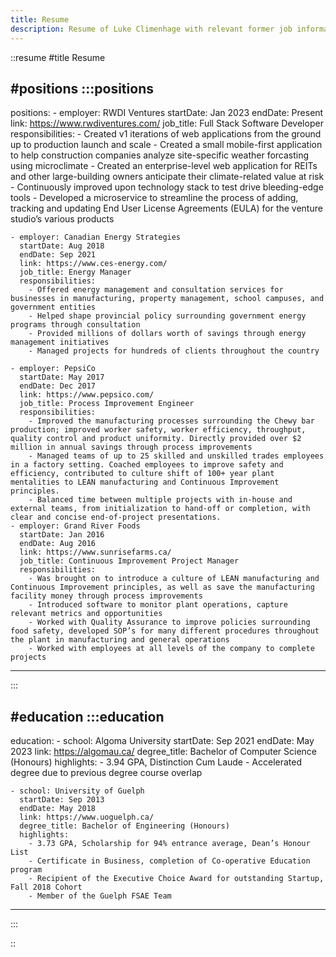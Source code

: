 ```yaml
---
title: Resume
description: Resume of Luke Climenhage with relevant former job information
---
```


::resume
#title
Resume

#positions
  :::positions
  ---
  positions:
    - employer: RWDI Ventures
      startDate: Jan 2023
      endDate: Present
      link: https://www.rwdiventures.com/
      job_title: Full Stack Software Developer
      responsibilities:
        - Created v1 iterations of web applications from the ground up to production launch and scale
        - Created a small mobile-first application to help construction companies analyze site-specific weather forcasting using microclimate
        - Created an enterprise-level web application for REITs and other large-building owners anticipate their climate-related value at risk
        - Continuously improved upon technology stack to test drive bleeding-edge tools
        - Developed a microservice to streamline the process of adding, tracking and updating End User License Agreements (EULA) for the venture studio’s various products

    - employer: Canadian Energy Strategies
      startDate: Aug 2018
      endDate: Sep 2021
      link: https://www.ces-energy.com/
      job_title: Energy Manager
      responsibilities:
        - Offered energy management and consultation services for businesses in manufacturing, property management, school campuses, and government entities
        - Helped shape provincial policy surrounding government energy programs through consultation
        - Provided millions of dollars worth of savings through energy management initiatives
        - Managed projects for hundreds of clients throughout the country

    - employer: PepsiCo
      startDate: May 2017
      endDate: Dec 2017
      link: https://www.pepsico.com/
      job_title: Process Improvement Engineer
      responsibilities:
        - Improved the manufacturing processes surrounding the Chewy bar production; improved worker safety, worker efficiency, throughput, quality control and product uniformity. Directly provided over $2 million in annual savings through process improvements
        - Managed teams of up to 25 skilled and unskilled trades employees in a factory setting. Coached employees to improve safety and efficiency, contributed to culture shift of 100+ year plant mentalities to LEAN manufacturing and Continuous Improvement principles.
        - Balanced time between multiple projects with in-house and external teams, from initialization to hand-off or completion, with clear and concise end-of-project presentations.
    - employer: Grand River Foods
      startDate: Jan 2016
      endDate: Aug 2016
      link: https://www.sunrisefarms.ca/
      job_title: Continuous Improvement Project Manager
      responsibilities:
        - Was brought on to introduce a culture of LEAN manufacturing and Continuous Improvement principles, as well as save the manufacturing facility money through process improvements
        - Introduced software to monitor plant operations, capture relevant metrics and opportunities
        - Worked with Quality Assurance to improve policies surrounding food safety, developed SOP’s for many different procedures throughout the plant in manufacturing and general operations
        - Worked with employees at all levels of the company to complete projects
  ---
  :::

#education
  :::education
  ---
  education:
    - school: Algoma University
      startDate: Sep 2021
      endDate: May 2023
      link: https://algomau.ca/
      degree_title: Bachelor of Computer Science (Honours)
      highlights:
        - 3.94 GPA, Distinction Cum Laude
        - Accelerated degree due to previous degree course overlap
 
    - school: University of Guelph
      startDate: Sep 2013
      endDate: May 2018
      link: https://www.uoguelph.ca/
      degree_title: Bachelor of Engineering (Honours)
      highlights:
        - 3.73 GPA, Scholarship for 94% entrance average, Dean’s Honour List
        - Certificate in Business, completion of Co-operative Education program
        - Recipient of the Executive Choice Award for outstanding Startup, Fall 2018 Cohort
        - Member of the Guelph FSAE Team
  ---
  :::

::
